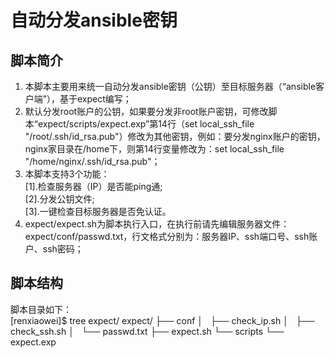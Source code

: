 # 自动分发ansible密钥

## 脚本简介
1. 本脚本主要用来统一自动分发ansible密钥（公钥）至目标服务器（“ansible客户端”），基于expect编写；<br>
2. 默认分发root账户的公钥，如果要分发非root账户密钥，可修改脚本“expect/scripts/expect.exp”第14行（set local_ssh_file "/root/.ssh/id_rsa.pub"）修改为其他密钥，例如：要分发nginx账户的密钥，nginx家目录在/home下，则第14行变量修改为：set local_ssh_file "/home/nginx/.ssh/id_rsa.pub"；<br>
3. 本脚本支持3个功能：<br>
   [1].检查服务器（IP）是否能ping通;<br>
   [2].分发公钥文件;<br>
   [3].一键检查目标服务器是否免认证。<br>
4. expect/expect.sh为脚本执行入口，在执行前请先编辑服务器文件：expect/conf/passwd.txt，行文格式分别为：服务器IP、ssh端口号、ssh账户、ssh密码；<br>

## 脚本结构
脚本目录如下：<br>
[renxiaowei]$ tree expect/
expect/
├── conf
│   ├── check_ip.sh
│   ├── check_ssh.sh
│   └── passwd.txt
├── expect.sh
└── scripts
    └── expect.exp
    
